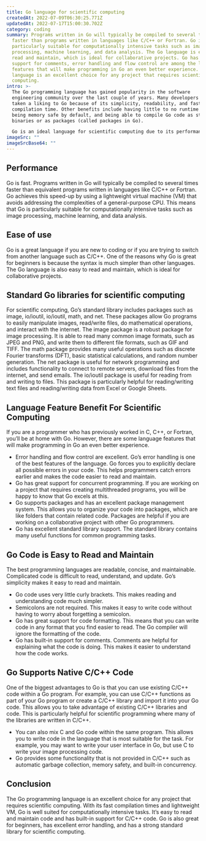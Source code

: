 ```yaml
---
title: Go language for scientific computing
createdAt: 2022-07-09T06:30:25.771Z
updatedAt: 2022-07-17T15:00:30.702Z
category: coding
summary: Programs written in Go will typically be compiled to several times
  faster than programs written in languages like C/C++ or Fortran. Go is
  particularly suitable for computationally intensive tasks such as image
  processing, machine learning, and data analysis. The Go language is easy to
  read and maintain, which is ideal for collaborative projects. Go has built-in
  support for comments, error handling and flow control are among the language
  features that will make programming in Go an even better experience. The
  language is an excellent choice for any project that requires scientific
  computing.
intro: >-
  The Go programming language has gained popularity in the software
  engineering community over the last couple of years. Many developers have
  taken a liking to Go because of its simplicity, readability, and faster
  compilation time. Other benefits include having little to no runtime overhead,
  being memory safe by default, and being able to compile Go code as standalone
  binaries or as packages (called packages in Go). 

  Go is an ideal language for scientific computing due to its performance, ease of use, and standard libraries. This blog will outline reasons you should consider using Go for your next project that involves heavy scientific computing.
imageSrc: ""
imageSrcBase64: ""
---
```


## Performance

Go is fast. Programs written in Go will typically be compiled to several times faster than equivalent programs written in languages like C/C++ or Fortran. Go achieves this speed-up by using a lightweight virtual machine (VM) that avoids addressing the complexities of a general-purpose CPU.
This means that Go is particularly suitable for computationally intensive tasks such as image processing, machine learning, and data analysis.

## Ease of use

Go is a great language if you are new to coding or if you are trying to switch from another language such as C/C++. One of the reasons why Go is great for beginners is because the syntax is much simpler than other languages. The Go language is also easy to read and maintain, which is ideal for collaborative projects.

## Standard Go libraries for scientific computing

For scientific computing, Go’s standard library includes packages such as image, io/ioutil, io/ioutil, math, and net. These packages allow Go programs to easily manipulate images, read/write files, do mathematical operations, and interact with the internet.
The image package is a robust package for image processing. It is able to read many common image formats, such as JPEG and PNG, and write them to different file formats, such as GIF and TIFF.
The math package provides many useful operations such as discrete Fourier transforms (DFT), basic statistical calculations, and random number generation.
The net package is useful for network programming and includes functionality to connect to remote servers, download files from the internet, and send emails.
The io/ioutil package is useful for reading from and writing to files. This package is particularly helpful for reading/writing text files and reading/writing data from Excel or Google Sheets.

## Language Feature Benefit For Scientific Computing

If you are a programmer who has previously worked in C, C++, or Fortran, you’ll be at home with Go. However, there are some language features that will make programming in Go an even better experience.
- Error handling and flow control are excellent. Go’s error handling is one of the best features of the language. Go forces you to explicitly declare all possible errors in your code. This helps programmers catch errors earlier and makes the code easier to read and maintain.
- Go has great support for concurrent programming. If you are working on a project that requires creating multithreaded programs, you will be happy to know that Go excels at this.
- Go supports packages and has an excellent package management system. This allows you to organize your code into packages, which are like folders that contain related code. Packages are helpful if you are working on a collaborative project with other Go programmers.
- Go has excellent standard library support. The standard library contains many useful functions for common programming tasks.

## Go Code is Easy to Read and Maintain

The best programming languages are readable, concise, and maintainable. Complicated code is difficult to read, understand, and update. Go’s simplicity makes it easy to read and maintain.
- Go code uses very little curly brackets. This makes reading and understanding code much simpler.
- Semicolons are not required. This makes it easy to write code without having to worry about forgetting a semicolon.
- Go has great support for code formatting. This means that you can write code in any format that you find easier to read. The Go compiler will ignore the formatting of the code.
- Go has built-in support for comments. Comments are helpful for explaining what the code is doing. This makes it easier to understand how the code works.

## Go Supports Native C/C++ Code

One of the biggest advantages to Go is that you can use existing C/C++ code within a Go program. For example, you can use C/C++ functions as part of your Go program or create a C/C++ library and import it into your Go code.
This allows you to take advantage of existing C/C++ libraries and code. This is particularly helpful for scientific programming where many of the libraries are written in C/C++.
- You can also mix C and Go code within the same program. This allows you to write code in the language that is most suitable for the task. For example, you may want to write your user interface in Go, but use C to write your image processing code.
- Go provides some functionality that is not provided in C/C++ such as automatic garbage collection, memory safety, and built-in concurrency.

## Conclusion

The Go programming language is an excellent choice for any project that requires scientific computing. With its fast compilation times and lightweight VM, Go is well suited for computationally intensive tasks. It’s easy to read and maintain code and has built-in support for C/C++ code. Go is also great for beginners, has excellent error handling, and has a strong standard library for scientific computing.
